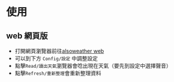 # 使用

## web 網頁版

- 打開網頁瀏覽器前往[alsoweather web](https://sk5s.cyou/alsoweather/)
- 可以到下方 `Config/設定` 中調整設定
- 點擊`Read/讀出天氣`瀏覽器會唸出現在天氣（要先到設定中選擇聲音）
- 點擊`Refresh/重新整理`會重新整理資料
